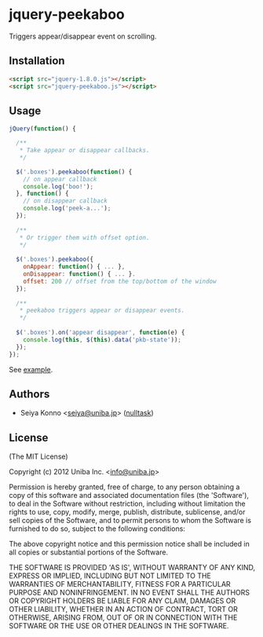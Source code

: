 # jquery-peekaboo

  Triggers appear/disappear event on scrolling.

## Installation

```html
<script src="jquery-1.8.0.js"></script>
<script src="jquery-peekaboo.js"></script>
```

## Usage

```javascript
jQuery(function() {

  /**
   * Take appear or disappear callbacks.
   */

  $('.boxes').peekaboo(function() {
    // on appear callback
    console.log('boo!');
  }, function() {
    // on disappear callback
    console.log('peek-a...');
  });
 
  /**
   * Or trigger them with offset option.
   */
    
  $('.boxes').peekaboo({
    onAppear: function() { ... },
    onDisappear: function() { ... }.
    offset: 200 // offset from the top/bottom of the window
  });
 
  /**
   * peekaboo triggers appear or disappear events.
   */
  
  $('.boxes').on('appear disappear', function(e) {
    console.log(this, $(this).data('pkb-state'));
  });
});
```

See [example](http://uniba.jp/jquery-peekaboo/examples/).

## Authors

  - Seiya Konno &lt;seiya@uniba.jp&gt; ([nulltask](https://github.com/nulltask))

## License

(The MIT License)

Copyright (c) 2012 Uniba Inc. &lt;info@uniba.jp&gt;

Permission is hereby granted, free of charge, to any person obtaining
a copy of this software and associated documentation files (the
'Software'), to deal in the Software without restriction, including
without limitation the rights to use, copy, modify, merge, publish,
distribute, sublicense, and/or sell copies of the Software, and to
permit persons to whom the Software is furnished to do so, subject to
the following conditions:

The above copyright notice and this permission notice shall be
included in all copies or substantial portions of the Software.

THE SOFTWARE IS PROVIDED 'AS IS', WITHOUT WARRANTY OF ANY KIND,
EXPRESS OR IMPLIED, INCLUDING BUT NOT LIMITED TO THE WARRANTIES OF
MERCHANTABILITY, FITNESS FOR A PARTICULAR PURPOSE AND NONINFRINGEMENT.
IN NO EVENT SHALL THE AUTHORS OR COPYRIGHT HOLDERS BE LIABLE FOR ANY
CLAIM, DAMAGES OR OTHER LIABILITY, WHETHER IN AN ACTION OF CONTRACT,
TORT OR OTHERWISE, ARISING FROM, OUT OF OR IN CONNECTION WITH THE
SOFTWARE OR THE USE OR OTHER DEALINGS IN THE SOFTWARE.

